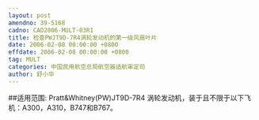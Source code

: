 ```yaml
---
layout: post
amendno: 39-5168
cadno: CAD2006-MULT-03R1
title: 检查PWJT9D-7R4涡轮发动机的第一级风扇叶片
date: 2006-02-08 00:00:00 +0800
effdate: 2006-02-08 00:00:00 +0800
tag: MULT
categories: 中国民用航空总局航空器适航审定司
author: 舒小华
---
```


##适用范围:
Pratt&Whitney(PW)JT9D-7R4 涡轮发动机，装于且不限于以下飞机：A300，A310，B747和B767。


